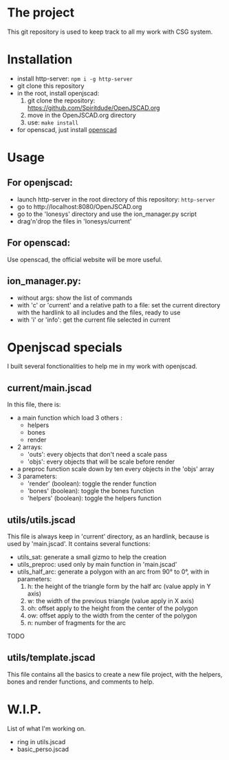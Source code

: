 # The project

This git repository is used to keep track to all my work with CSG system.

# Installation

* install http-server: ``` npm i -g http-server  ```
* git clone this repository
* in the root, install openjscad:
  1. git clone the repository: https://github.com/Spiritdude/OpenJSCAD.org
  2. move in the OpenJSCAD.org directory
  3. use: ``` make install ```
* for openscad, just install [openscad](www.openscad.org)

# Usage

## For openjscad:

* launch http-server in the root directory of this repository: ``` http-server ```
* go to http://localhost:8080/OpenJSCAD.org
* go to the 'Ionesys' directory and use the ion_manager.py script
* drag'n'drop the files in 'Ionesys/current'

## For openscad:

Use openscad, the official website will be more useful.

## ion_manager.py:

* without args: show the list of commands
* with 'c' or 'current' and a relative path to a file: set the current directory with the hardlink to all includes and the files, ready to use
* with 'i' or 'info': get the current file selected in current

# Openjscad specials

I built several fonctionalities to help me in my work with openjscad.

## current/main.jscad

In this file, there is:

* a main function which load 3 others :
  * helpers
  * bones
  * render
* 2 arrays:
  * 'outs': every objects that don't need a scale pass
  * 'objs': every objects that will be scale before render
* a preproc function scale down by ten every objects in the 'objs' array
* 3 parameters:
  * 'render' (boolean): toggle the render function
  * 'bones' (boolean): toggle the bones function
  * 'helpers' (boolean): toggle the helpers function

## utils/utils.jscad

This file is always keep in 'current' directory, as an hardlink, because is used by 'main.jscad'. It contains several functions:

* utils_sat: generate a small gizmo to help the creation
* utils_preproc: used only by main function in 'main.jscad'
* utils_half_arc: generate a polygon with an arc from 90° to 0°, with in parameters:
  1. h: the height of the triangle form by the half arc (value apply in Y axis)
  2. w: the width of the previous triangle (value apply in X axis)
  3. oh: offset apply to the height from the center of the polygon
  4. ow: offset apply to the width from the center of the polygon
  5. n: number of fragments for the arc

TODO

## utils/template.jscad

This file contains all the basics to create a new file project, with the helpers, bones and render functions, and comments to help.

# W.I.P.

List of what I'm working on.

* ring in utils.jscad
* basic_perso.jscad

